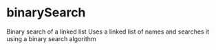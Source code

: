 # binarySearch
Binary search of a linked list
Uses a linked list of names and searches it using a binary search algorithm
